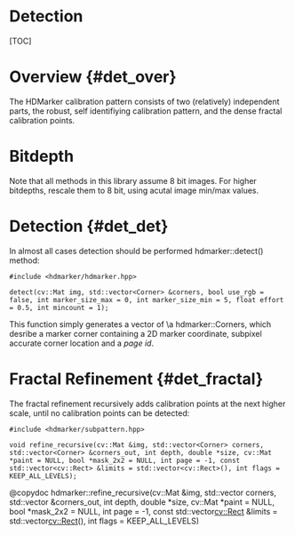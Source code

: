 Detection
================

[TOC]

# Overview {#det_over}

The HDMarker calibration pattern consists of two (relatively) independent parts, the robust, self identifiying calibration pattern, and the dense fractal calibration points. 

# Bitdepth

Note that all methods in this library assume 8 bit images. For higher bitdepths, rescale them to 8 bit, using acutal image min/max values.

# Detection {#det_det}

In almost all cases detection should be performed hdmarker::detect() method:

~~~~~~~~~~~~~{.cpp}
#include <hdmarker/hdmarker.hpp>

detect(cv::Mat img, std::vector<Corner> &corners, bool use_rgb = false, int marker_size_max = 0, int marker_size_min = 5, float effort = 0.5, int mincount = 1);
~~~~~~~~~~~~~

This function simply generates a vector of \a hdmarker::Corners, which desribe a marker corner containing a 2D marker coordinate, subpixel accurate corner location and a *page id*.

# Fractal Refinement {#det_fractal}

The fractal refinement recursively adds calibration points at the next higher scale, until no calibration points can be detected:
~~~~~~~~~~~~~{.cpp}
#include <hdmarker/subpattern.hpp>

void refine_recursive(cv::Mat &img, std::vector<Corner> corners, std::vector<Corner> &corners_out, int depth, double *size, cv::Mat *paint = NULL, bool *mask_2x2 = NULL, int page = -1, const std::vector<cv::Rect> &limits = std::vector<cv::Rect>(), int flags = KEEP_ALL_LEVELS);
~~~~~~~~~~~~~
@copydoc hdmarker::refine_recursive(cv::Mat &img, std::vector<Corner> corners, std::vector<Corner> &corners_out, int depth, double *size, cv::Mat *paint = NULL, bool *mask_2x2 = NULL, int page = -1, const std::vector<cv::Rect> &limits = std::vector<cv::Rect>(), int flags = KEEP_ALL_LEVELS)
